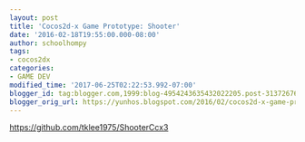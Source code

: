 ```yaml
---
layout: post
title: 'Cocos2d-x Game Prototype: Shooter'
date: '2016-02-18T19:55:00.000-08:00'
author: schoolhompy
tags:
- cocos2dx
categories:
- GAME DEV
modified_time: '2017-06-25T02:22:53.992-07:00'
blogger_id: tag:blogger.com,1999:blog-4954243635432022205.post-3137267631153131064
blogger_orig_url: https://yunhos.blogspot.com/2016/02/cocos2d-x-game-prototype-shooter.html
---
```


https://github.com/tklee1975/ShooterCcx3
